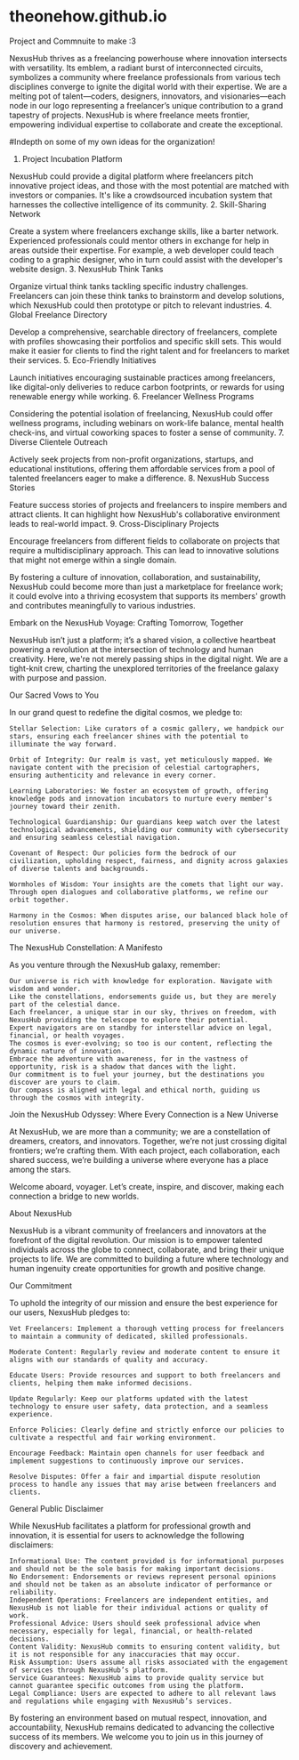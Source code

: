 # theonehow.github.io

Project and Commnuite to make :3

NexusHub
thrives as a freelancing powerhouse where innovation intersects with versatility.
Its emblem, a radiant burst of interconnected circuits, symbolizes a community where freelance professionals from various tech disciplines converge to ignite the digital world with their expertise.
We are a melting pot of talent—coders, designers, innovators, and visionaries—each node in our logo representing a freelancer’s unique contribution to a grand tapestry of projects.
NexusHub is where freelance meets frontier, empowering individual expertise to collaborate and create the exceptional.

#Indepth on some of my own ideas for the organization!


1. Project Incubation Platform

NexusHub could provide a digital platform where freelancers pitch innovative project ideas, and those with the most potential are matched with investors or companies. It's like a crowdsourced incubation system that harnesses the collective intelligence of its community.
2. Skill-Sharing Network

Create a system where freelancers exchange skills, like a barter network. Experienced professionals could mentor others in exchange for help in areas outside their expertise. For example, a web developer could teach coding to a graphic designer, who in turn could assist with the developer's website design.
3. NexusHub Think Tanks

Organize virtual think tanks tackling specific industry challenges. Freelancers can join these think tanks to brainstorm and develop solutions, which NexusHub could then prototype or pitch to relevant industries.
4. Global Freelance Directory

Develop a comprehensive, searchable directory of freelancers, complete with profiles showcasing their portfolios and specific skill sets. This would make it easier for clients to find the right talent and for freelancers to market their services.
5. Eco-Friendly Initiatives

Launch initiatives encouraging sustainable practices among freelancers, like digital-only deliveries to reduce carbon footprints, or rewards for using renewable energy while working.
6. Freelancer Wellness Programs

Considering the potential isolation of freelancing, NexusHub could offer wellness programs, including webinars on work-life balance, mental health check-ins, and virtual coworking spaces to foster a sense of community.
7. Diverse Clientele Outreach

Actively seek projects from non-profit organizations, startups, and educational institutions, offering them affordable services from a pool of talented freelancers eager to make a difference.
8. NexusHub Success Stories

Feature success stories of projects and freelancers to inspire members and attract clients. It can highlight how NexusHub's collaborative environment leads to real-world impact.
9. Cross-Disciplinary Projects

Encourage freelancers from different fields to collaborate on projects that require a multidisciplinary approach. This can lead to innovative solutions that might not emerge within a single domain.

By fostering a culture of innovation, collaboration, and sustainability, NexusHub could become more than just a marketplace for freelance work; it could evolve into a thriving ecosystem that supports its members' growth and contributes meaningfully to various industries.

Embark on the NexusHub Voyage: Crafting Tomorrow, Together

NexusHub isn’t just a platform; it’s a shared vision, a collective heartbeat powering a revolution at the intersection of technology and human creativity. Here, we're not merely passing ships in the digital night. We are a tight-knit crew, charting the unexplored territories of the freelance galaxy with purpose and passion.

Our Sacred Vows to You

In our grand quest to redefine the digital cosmos, we pledge to:

    Stellar Selection: Like curators of a cosmic gallery, we handpick our stars, ensuring each freelancer shines with the potential to illuminate the way forward.

    Orbit of Integrity: Our realm is vast, yet meticulously mapped. We navigate content with the precision of celestial cartographers, ensuring authenticity and relevance in every corner.

    Learning Laboratories: We foster an ecosystem of growth, offering knowledge pods and innovation incubators to nurture every member's journey toward their zenith.

    Technological Guardianship: Our guardians keep watch over the latest technological advancements, shielding our community with cybersecurity and ensuring seamless celestial navigation.

    Covenant of Respect: Our policies form the bedrock of our civilization, upholding respect, fairness, and dignity across galaxies of diverse talents and backgrounds.

    Wormholes of Wisdom: Your insights are the comets that light our way. Through open dialogues and collaborative platforms, we refine our orbit together.

    Harmony in the Cosmos: When disputes arise, our balanced black hole of resolution ensures that harmony is restored, preserving the unity of our universe.

The NexusHub Constellation: A Manifesto

As you venture through the NexusHub galaxy, remember:

    Our universe is rich with knowledge for exploration. Navigate with wisdom and wonder.
    Like the constellations, endorsements guide us, but they are merely part of the celestial dance.
    Each freelancer, a unique star in our sky, thrives on freedom, with NexusHub providing the telescope to explore their potential.
    Expert navigators are on standby for interstellar advice on legal, financial, or health voyages.
    The cosmos is ever-evolving; so too is our content, reflecting the dynamic nature of innovation.
    Embrace the adventure with awareness, for in the vastness of opportunity, risk is a shadow that dances with the light.
    Our commitment is to fuel your journey, but the destinations you discover are yours to claim.
    Our compass is aligned with legal and ethical north, guiding us through the cosmos with integrity.

Join the NexusHub Odyssey: Where Every Connection is a New Universe

At NexusHub, we are more than a community; we are a constellation of dreamers, creators, and innovators. Together, we’re not just crossing digital frontiers; we’re crafting them. With each project, each collaboration, each shared success, we’re building a universe where everyone has a place among the stars.

Welcome aboard, voyager. Let’s create, inspire, and discover, making each connection a bridge to new worlds.

About NexusHub

NexusHub is a vibrant community of freelancers and innovators at the forefront of the digital revolution. Our mission is to empower talented individuals across the globe to connect, collaborate, and bring their unique projects to life. We are committed to building a future where technology and human ingenuity create opportunities for growth and positive change.

Our Commitment

To uphold the integrity of our mission and ensure the best experience for our users, NexusHub pledges to:

    Vet Freelancers: Implement a thorough vetting process for freelancers to maintain a community of dedicated, skilled professionals.

    Moderate Content: Regularly review and moderate content to ensure it aligns with our standards of quality and accuracy.

    Educate Users: Provide resources and support to both freelancers and clients, helping them make informed decisions.

    Update Regularly: Keep our platforms updated with the latest technology to ensure user safety, data protection, and a seamless experience.

    Enforce Policies: Clearly define and strictly enforce our policies to cultivate a respectful and fair working environment.

    Encourage Feedback: Maintain open channels for user feedback and implement suggestions to continuously improve our services.

    Resolve Disputes: Offer a fair and impartial dispute resolution process to handle any issues that may arise between freelancers and clients.

General Public Disclaimer

While NexusHub facilitates a platform for professional growth and innovation, it is essential for users to acknowledge the following disclaimers:

    Informational Use: The content provided is for informational purposes and should not be the sole basis for making important decisions.
    No Endorsement: Endorsements or reviews represent personal opinions and should not be taken as an absolute indicator of performance or reliability.
    Independent Operations: Freelancers are independent entities, and NexusHub is not liable for their individual actions or quality of work.
    Professional Advice: Users should seek professional advice when necessary, especially for legal, financial, or health-related decisions.
    Content Validity: NexusHub commits to ensuring content validity, but it is not responsible for any inaccuracies that may occur.
    Risk Assumption: Users assume all risks associated with the engagement of services through NexusHub’s platform.
    Service Guarantees: NexusHub aims to provide quality service but cannot guarantee specific outcomes from using the platform.
    Legal Compliance: Users are expected to adhere to all relevant laws and regulations while engaging with NexusHub’s services.

By fostering an environment based on mutual respect, innovation, and accountability, NexusHub remains dedicated to advancing the collective success of its members. We welcome you to join us in this journey of discovery and achievement.


